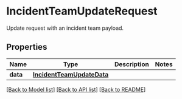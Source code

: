# IncidentTeamUpdateRequest

Update request with an incident team payload.

## Properties

| Name     | Type                                                    | Description | Notes |
| -------- | ------------------------------------------------------- | ----------- | ----- |
| **data** | [**IncidentTeamUpdateData**](IncidentTeamUpdateData.md) |             |

[[Back to Model list]](README.md#documentation-for-models) [[Back to API list]](README.md#documentation-for-api-endpoints) [[Back to README]](README.md)
